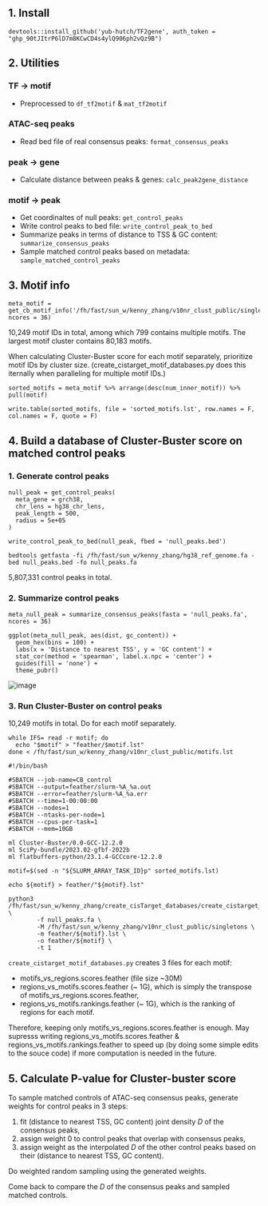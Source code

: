 
## 1. Install

`devtools::install_github('yub-hutch/TF2gene', auth_token = "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")`


## 2. Utilities

### TF -> motif

- Preprocessed to `df_tf2motif` & `mat_tf2motif`

### ATAC-seq peaks

- Read bed file of real consensus peaks: `format_consensus_peaks`

### peak -> gene

- Calculate distance between peaks & genes: `calc_peak2gene_distance`

### motif -> peak

- Get coordinaltes of null peaks: `get_control_peaks`
- Write control peaks to bed file: `write_control_peak_to_bed`
- Summarize peaks in terms of distance to TSS & GC content: `summarize_consensus_peaks`
- Sample matched control peaks based on metadata: `sample_matched_control_peaks`



## 3. Motif info

```
meta_motif = get_cb_motif_info('/fh/fast/sun_w/kenny_zhang/v10nr_clust_public/singletons', ncores = 36)
```

10,249 motif IDs in total, among which 799 contains multiple motifs. The largest motif cluster contains 80,183 motifs.

When calculating Cluster-Buster score for each motif separately, prioritize motif IDs by cluster size. (create_cistarget_motif_databases.py does this iternally when paralleling for multiple motif IDs.)

```
sorted_motifs = meta_motif %>% arrange(desc(num_inner_motif)) %>% pull(motif)

write.table(sorted_motifs, file = 'sorted_motifs.lst', row.names = F, col.names = F, quote = F)
```

## 4. Build a database of Cluster-Buster score on matched control peaks

### 1. Generate control peaks

```
null_peak = get_control_peaks(
  meta_gene = grch38,
  chr_lens = hg38_chr_lens,
  peak_length = 500,
  radius = 5e+05
)

write_control_peak_to_bed(null_peak, fbed = 'null_peaks.bed')
```

```
bedtools getfasta -fi /fh/fast/sun_w/kenny_zhang/hg38_ref_genome.fa -bed null_peaks.bed -fo null_peaks.fa
```

5,807,331 control peaks in total.

### 2. Summarize control peaks

```
meta_null_peak = summarize_consensus_peaks(fasta = 'null_peaks.fa', ncores = 36)
```

```
ggplot(meta_null_peak, aes(dist, gc_content)) +
  geom_hex(bins = 100) +
  labs(x = 'Distance to nearest TSS', y = 'GC content') +
  stat_cor(method = 'spearman', label.x.npc = 'center') +
  guides(fill = 'none') +
  theme_pubr()
```

![image](https://github.com/user-attachments/assets/fc180974-f8f8-4e0e-960a-002805a9a711)

### 3. Run Cluster-Buster on control peaks

10,249 motifs in total. Do for each motif separately.

```
while IFS= read -r motif; do
  echo "$motif" > "feather/$motif.lst"
done < /fh/fast/sun_w/kenny_zhang/v10nr_clust_public/motifs.lst
```

```
#!/bin/bash

#SBATCH --job-name=CB_control
#SBATCH --output=feather/slurm-%A_%a.out
#SBATCH --error=feather/slurm-%A_%a.err
#SBATCH --time=1-00:00:00
#SBATCH --nodes=1
#SBATCH --ntasks-per-node=1
#SBATCH --cpus-per-task=1
#SBATCH --mem=10GB

ml Cluster-Buster/0.0-GCC-12.2.0
ml SciPy-bundle/2023.02-gfbf-2022b
ml flatbuffers-python/23.1.4-GCCcore-12.2.0

motif=$(sed -n "${SLURM_ARRAY_TASK_ID}p" sorted_motifs.lst)

echo ${motif} > feather/"${motif}.lst"

python3 /fh/fast/sun_w/kenny_zhang/create_cisTarget_databases/create_cistarget_motif_databases.py \
        -f null_peaks.fa \
        -M /fh/fast/sun_w/kenny_zhang/v10nr_clust_public/singletons \
        -m feather/${motif}.lst \
        -o feather/${motif} \
        -t 1
```

`create_cistarget_motif_databases.py` creates 3 files for each motif:

- motifs_vs_regions.scores.feather (file size ~30M)
- regions_vs_motifs.scores.feather (~ 1G), which is simply the transpose of motifs_vs_regions.scores.feather,
- regions_vs_motifs.rankings.feather (~ 1G), which is the ranking of regions for each motif.

Therefore, keeping only motifs_vs_regions.scores.feather is enough. May supresss writing regions_vs_motifs.scores.feather & regions_vs_motifs.rankings.feather to speed up (by doing some simple edits to the souce code) if more computation is needed in the future.

## 5. Calculate P-value for Cluster-buster score

To sample matched controls of ATAC-seq consensus peaks, generate weights for control peaks in 3 steps:
1. fit (distance to nearest TSS, GC content) joint density $D$ of the consensus peaks,
2. assign weight 0 to control peaks that overlap with consensus peaks,
3. assign weight as the interpolated $D$ of the other control peaks based on their (distance to nearest TSS, GC content).

Do weighted random sampling using the generated weights.

Come back to compare the $D$ of the consensus peaks and sampled matched controls.
